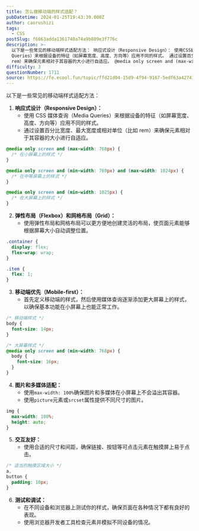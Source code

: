 ```yaml
---
title: 怎么做移动端的样式适配？
pubDatetime: 2024-01-25T19:43:39.000Z
author: caorushizi
tags:
  - CSS
postSlug: f6663adda1361740a74a9b889e3f776c
description: >-
  以下是一些常见的移动端样式适配方法： 响应式设计（Responsive Design）： 使用CSS媒体查询（Media
  Queries）来根据设备的特征（如屏幕宽度、高度、方向等）应用不同的样式。 通过设置百分比宽度、最大宽度或相对单位（比如
  rem）来确保元素相对于其容器的大小进行自适应。 @media only screen and (max-width: 768px) { /* 在小屏幕上
difficulty: 3
questionNumber: 1711
source: https://fe.ecool.fun/topic/ffd21d04-15d9-4f94-9167-5edf63a42741
---
```


以下是一些常见的移动端样式适配方法：

1. **响应式设计（Responsive Design）：**
   - 使用 CSS 媒体查询（Media Queries）来根据设备的特征（如屏幕宽度、高度、方向等）应用不同的样式。
   - 通过设置百分比宽度、最大宽度或相对单位（比如 rem）来确保元素相对于其容器的大小进行自适应。

```css
@media only screen and (max-width: 768px) {
  /* 在小屏幕上的样式 */
}

@media only screen and (min-width: 769px) and (max-width: 1024px) {
  /* 在中等屏幕上的样式 */
}

@media only screen and (min-width: 1025px) {
  /* 在大屏幕上的样式 */
}
```

2. **弹性布局（Flexbox）和网格布局（Grid）：**
   - 使用弹性布局和网格布局可以更方便地创建灵活的布局，使页面元素能够根据屏幕大小自动调整位置。

```css
.container {
  display: flex;
  flex-wrap: wrap;
}

.item {
  flex: 1;
}
```

3. **移动端优先（Mobile-first）：**
   - 首先定义移动端的样式，然后使用媒体查询逐渐添加更大屏幕上的样式，以确保基本功能在小屏幕上也能正常工作。

```css
/* 移动端样式 */
body {
  font-size: 14px;
}

/* 大屏幕样式 */
@media only screen and (min-width: 768px) {
  body {
    font-size: 16px;
  }
}
```

4. **图片和多媒体适配：**
   - 使用`max-width: 100%`确保图片和多媒体在小屏幕上不会溢出其容器。
   - 使用`picture`元素或`srcset`属性提供不同尺寸的图片。

```css
img {
  max-width: 100%;
  height: auto;
}
```

5. **交互友好：**
   - 使用合适的尺寸和间距，确保链接、按钮等可点击元素在触摸屏上易于点击。

```css
/* 适当的触摸区域大小 */
a,
button {
  padding: 10px;
}
```

6. **测试和调试：**
   - 在不同设备和浏览器上测试你的样式，确保页面在各种情况下都有良好的表现。
   - 使用浏览器开发者工具检查元素并模拟不同设备的情况。
